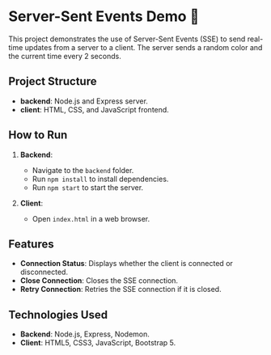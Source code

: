 # Server-Sent Events Demo 🚀

This project demonstrates the use of Server-Sent Events (SSE) to send real-time updates from a server to a client. The server sends a random color and the current time every 2 seconds.

## Project Structure

- **backend**: Node.js and Express server.
- **client**: HTML, CSS, and JavaScript frontend.

## How to Run

1. **Backend**:
   - Navigate to the `backend` folder.
   - Run `npm install` to install dependencies.
   - Run `npm start` to start the server.

2. **Client**:
   - Open `index.html` in a web browser.

## Features

- **Connection Status**: Displays whether the client is connected or disconnected.
- **Close Connection**: Closes the SSE connection.
- **Retry Connection**: Retries the SSE connection if it is closed.

## Technologies Used

- **Backend**: Node.js, Express, Nodemon.
- **Client**: HTML5, CSS3, JavaScript, Bootstrap 5.
